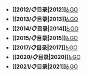 - **[[2012/📋目录|2012]]**[♿GO](./2012/📋目录.md)
- **[[2013/📋目录|2013]]**[♿GO](./2013/📋目录.md)
- **[[2014/📋目录|2014]]**[♿GO](./2014/📋目录.md)
- **[[2015/📋目录|2015]]**[♿GO](./2015/📋目录.md)
- **[[2017/📋目录|2017]]**[♿GO](./2017/📋目录.md)
- **[[2020/📋目录|2020]]**[♿GO](./2020/📋目录.md)
- **[[2021/📋目录|2021]]**[♿GO](./2021/📋目录.md)
